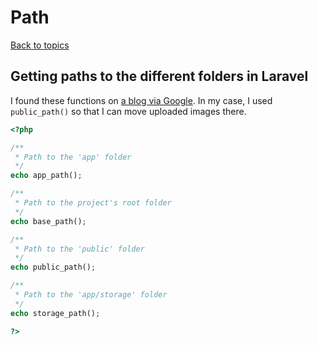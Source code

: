 # Path

[Back to topics](README.md#topics)

## Getting paths to the different folders in Laravel

I found these functions on [a blog via Google](http://www.kathirvel.com/laravel-4-get-app-path-public-path-storage-path-base-path/). In my case, I used `public_path()` so that I can move uploaded images there.

````php
<?php

/**
 * Path to the 'app' folder
 */
echo app_path();

/**
 * Path to the project's root folder
 */
echo base_path();

/**
 * Path to the 'public' folder
 */
echo public_path();

/**
 * Path to the 'app/storage' folder
 */
echo storage_path();

?>
````
